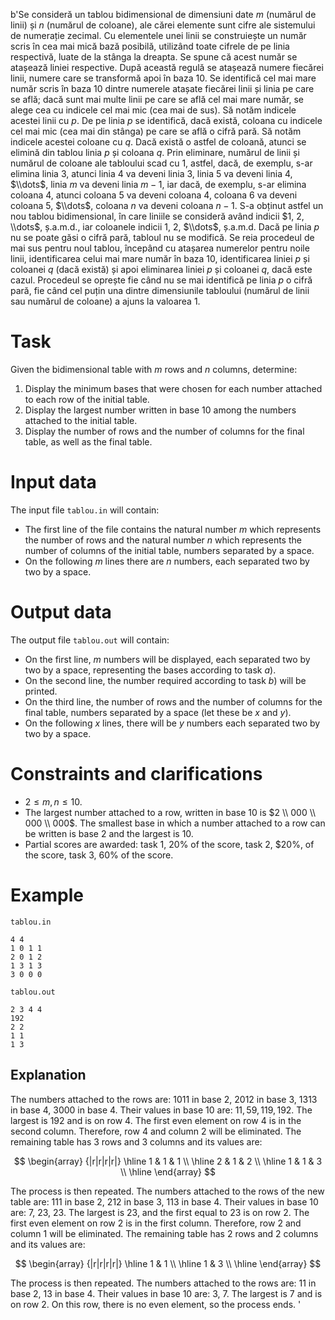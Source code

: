 b'Se consideră un tablou bidimensional de dimensiuni date $m$ (numărul de linii) și $n$ (numărul de coloane), ale cărei elemente sunt cifre ale sistemului de numerație zecimal. Cu elementele unei linii se construiește un număr scris în cea mai mică bază posibilă, utilizând toate cifrele de pe linia respectivă, luate de la stânga la dreapta. Se spune că acest număr se atașează liniei respective. După această regulă se atașează numere fiecărei linii, numere care se transformă apoi în baza $10$. Se identifică cel mai mare număr scris în baza $10$ dintre numerele atașate fiecărei linii și linia pe care se află; dacă sunt mai multe linii pe care se află cel mai mare număr, se alege cea cu indicele cel mai mic (cea mai de sus). Să notăm indicele acestei linii cu $p$. De pe linia $p$ se identifică, dacă există, coloana cu indicele cel mai mic (cea mai din stânga) pe care se află o cifră pară. Să notăm indicele acestei coloane cu $q$. Dacă există o astfel de coloană, atunci se elimină din tablou linia $p$ și coloana $q$. Prin eliminare, numărul de linii și numărul de coloane ale tabloului scad cu $1$, astfel, dacă, de exemplu, s-ar elimina linia $3$, atunci linia $4$ va deveni linia $3$, linia $5$ va deveni linia $4$, $\\dots$, linia $m$ va deveni linia $m - 1$, iar dacă, de exemplu, s-ar elimina coloana $4$, atunci coloana $5$ va deveni coloana $4$, coloana $6$ va deveni coloana $5$, $\\dots$, coloana $n$ va deveni coloana $n - 1$. S-a obținut astfel un nou tablou bidimensional, în care liniile se consideră având indicii $1, 2, \\dots$, ș.a.m.d., iar coloanele indicii $1$, $2$, $\\dots$, ș.a.m.d. Dacă pe linia $p$ nu se poate găsi o cifră pară, tabloul nu se modifică.
Se reia procedeul de mai sus pentru noul tablou, începând cu atașarea numerelor pentru noile linii, identificarea celui mai mare număr în baza $10$, identificarea liniei $p$ și coloanei $q$ (dacă există) și apoi eliminarea liniei $p$ și coloanei $q$, dacă este cazul. Procedeul se oprește fie când nu se mai identifică pe linia $p$ o cifră pară, fie când cel puțin una dintre dimensiunile tabloului (numărul de linii sau numărul de coloane) a ajuns la valoarea $1$.

# Task

Given the bidimensional table with $m$ rows and $n$ columns, determine:
1. Display the minimum bases that were chosen for each number attached to each row of the initial table.
2. Display the largest number written in base $10$ among the numbers attached to the initial table.
3. Display the number of rows and the number of columns for the final table, as well as the final table.

# Input data

The input file `tablou.in` will contain:
* The first line of the file contains the natural number $m$ which represents the number of rows and the natural number $n$ which represents the number of columns of the initial table, numbers separated by a space.
* On the following $m$ lines there are $n$ numbers, each separated two by two by a space.

# Output data

The output file `tablou.out` will contain:
* On the first line, $m$ numbers will be displayed, each separated two by two by a space, representing the bases according to task $a)$.
* On the second line, the number required according to task $b)$ will be printed.
* On the third line, the number of rows and the number of columns for the final table, numbers separated by a space (let these be $x$ and $y$).
* On the following $x$ lines, there will be $y$ numbers each separated two by two by a space.

# Constraints and clarifications

* $2 \leq m, n \leq 10$.
* The largest number attached to a row, written in base $10$ is $2 \\ 000 \\ 000 \\ 000$. The smallest base in which a number attached to a row can be written is base $2$ and the largest is $10$.
* Partial scores are awarded: task $1$, $20\%$ of the score, task $2$, $20\%, of the score, task $3$, $60\%$ of the score.

# Example

`tablou.in`
```
4 4
1 0 1 1
2 0 1 2
1 3 1 3
3 0 0 0
```

`tablou.out`
```
2 3 4 4
192
2 2
1 1
1 3
```

## Explanation

The numbers attached to the rows are: $1011$ in base $2$, $2012$ in base $3$, $1313$ in base $4$, $3000$ in base $4$. Their values in base $10$ are: $11, 59, 119, 192$. The largest is $192$ and is on row $4$. The first even element on row $4$ is in the second column. Therefore, row $4$ and column $2$ will be eliminated. The remaining table has $3$ rows and $3$ columns and its values are:

$$
\begin{array} {|r|r|r|r|}
\hline
1 & 1 & 1 \\
\hline
2 & 1 & 2 \\
\hline
1 & 1 & 3 \\
\hline
\end{array}
$$

The process is then repeated.
The numbers attached to the rows of the new table are: $111$ in base $2$, $212$ in base $3$, $113$ in base $4$. Their values in base $10$ are: $7$, $23$, $23$. The largest is $23$, and the first equal to $23$ is on row $2$. The first even element on row $2$ is in the first column. Therefore, row $2$ and column $1$ will be eliminated. The remaining table has $2$ rows and $2$ columns and its values are:

$$
\begin{array} {|r|r|r|r|}
\hline
1 & 1 \\
\hline
1 & 3 \\
\hline
\end{array}
$$

The process is then repeated.
The numbers attached to the rows are: $11$ in base $2$, $13$ in base $4$. Their values in base $10$ are: $3$, $7$. The largest is $7$ and is on row $2$. On this row, there is no even element, so the process ends.
'
